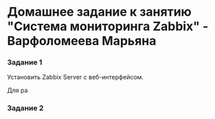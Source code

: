 # Домашнее задание к занятию "Система мониторинга Zabbix" - Варфоломеева Марьяна

### Задание 1
Установить Zabbix Server с веб-интерфейсом.

Для ра


### Задание 2